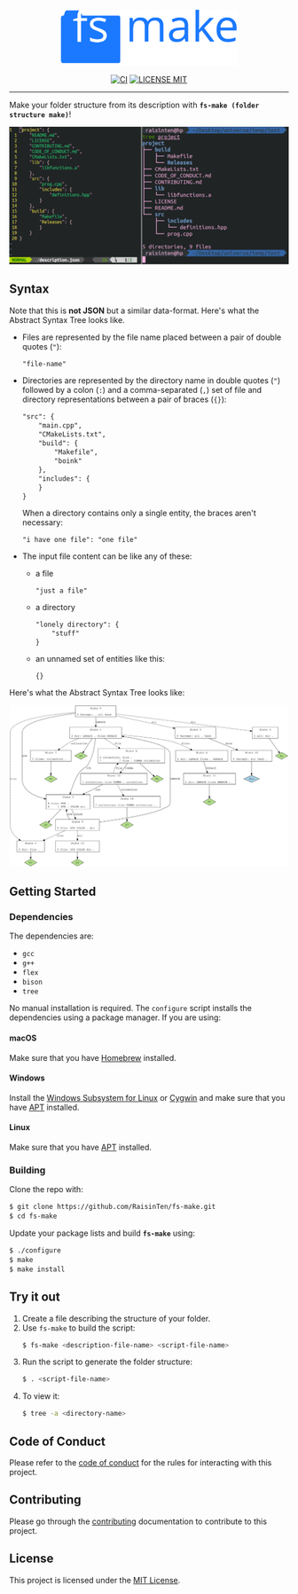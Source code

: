 <p align="center">
    <a href="#">
        <img src="https://github.com/RaisinTen/fs-make/raw/master/logo.svg" width="320"
            alt="fs-make logo"></a>
</p>
<p align="center">
    <a href="https://github.com/RaisinTen/fs-make/actions">
        <img src="https://github.com/RaisinTen/fs-make/workflows/C/C++%20CI/badge.svg"
            alt="CI"></a>
    <a href="LICENSE">
        <img src="https://img.shields.io/github/license/RaisinTen/fs-make"
            alt="LICENSE MIT"></a>
</p>

---

Make your folder structure from its description with **`fs-make (folder structure make)`**!

![example](https://github.com/RaisinTen/fs-make/raw/master/fs-make-demo.png)

## Syntax

Note that this is **not JSON** but a similar data-format. Here's what the Abstract Syntax Tree looks like.

* Files are represented by the file name placed between a pair of double quotes (`"`):
    ```
    "file-name"
    ```

* Directories are represented by the directory name in double quotes (`"`) followed by a colon (`:`) and a comma-separated (`,`) set of file and directory representations between a pair of braces (`{}`):
    ```
    "src": {
        "main.cpp",
        "CMakeLists.txt",
        "build": {
            "Makefile",
            "boink"
        },
        "includes": {
        }
    }
    ```
    When a directory contains only a single entity, the braces aren't necessary:
    ```
    "i have one file": "one file"
    ```

* The input file content can be like any of these:
  * a file
    ```
    "just a file"
    ```
  * a directory
    ```
    "lonely directory": {
        "stuff"
    }
    ```
  * an unnamed set of entities like this:
    ```
    {}
    ```
    
Here's what the Abstract Syntax Tree looks like:

![grammar graph](https://github.com/RaisinTen/fs-make/raw/master/graphviz.svg)

## Getting Started

### Dependencies

The dependencies are:
* `gcc`
* `g++`
* `flex`
* `bison`
* `tree`

No manual installation is required. The `configure` script installs the dependencies using a package manager. If you are using:

#### macOS

Make sure that you have [Homebrew](https://brew.sh/) installed.

#### Windows

Install the [Windows Subsystem for Linux](https://docs.microsoft.com/en-us/windows/wsl/install-win10) or [Cygwin](https://cygwin.com/install.html) and make sure that you have [APT](https://salsa.debian.org/apt-team/apt) installed.

#### Linux

Make sure that you have [APT](https://salsa.debian.org/apt-team/apt) installed.

### Building

Clone the repo with:
```sh
$ git clone https://github.com/RaisinTen/fs-make.git
$ cd fs-make
```

Update your package lists and build **`fs-make`** using:
```sh
$ ./configure
$ make
$ make install
```

## Try it out

1. Create a file describing the structure of your folder.
2. Use `fs-make` to build the script:
    ```sh
    $ fs-make <description-file-name> <script-file-name>
    ```
3. Run the script to generate the folder structure:
    ```sh
    $ . <script-file-name>
    ```
4. To view it:
    ```sh
    $ tree -a <directory-name>
    ```

## Code of Conduct

Please refer to the [code of conduct](CODE_OF_CONDUCT.md) for the rules for interacting with this project.

## Contributing

Please go through the [contributing](CONTRIBUTING.md) documentation to contribute to this project.

## License

This project is licensed under the [MIT License](LICENSE).
